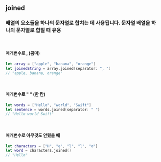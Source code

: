 ## joined

### 배열의 요소들을 하나의 문자열로 합치는 데 사용됩니다. 문자열 배열을 하나의 문자열로 합칠 때 유용

<br>

#### 매개변수로 , (콤마)
```Swift
let array = ["apple", "banana", "orange"]
let joinedString = array.joined(separator: ", ")
// "apple, banana, orange"
```

<br>

#### 매개변수로 " " (한 칸)
```Swift
let words = ["Hello", "world", "Swift"]
let sentence = words.joined(separator: " ")
// "Hello world Swift"
```

<br>


#### 매개변수로 아무것도 안줬을 때
```Swift
let characters = ["H", "e", "l", "l", "o"]
let word = characters.joined()
// "Hello"
```
